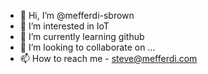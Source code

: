 - 👋 Hi, I’m @mefferdi-sbrown
- 👀 I’m interested in IoT
- 🌱 I’m currently learning github
- 💞️ I’m looking to collaborate on ...
- 📫 How to reach me - steve@mefferdi.com

<!---
mefferdi-sbrown/mefferdi-sbrown is a ✨ special ✨ repository because its `README.md` (this file) appears on your GitHub profile.
You can click the Preview link to take a look at your changes.
--->
